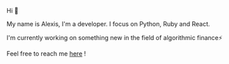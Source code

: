Hi 👋

My name is Alexis, I'm a developer. I focus on Python, Ruby and React. 

I'm currently working on something new in the field of algorithmic finance⚡

Feel free to reach me [here](https://www.linkedin.com/in/alexis-landois-506094204/) ! 
